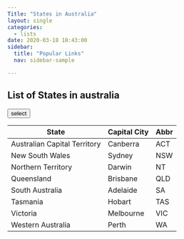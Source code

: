 ```yaml
---
Title: "States in Australia"
layout: single
categories:
  - lists
date: 2020-03-18 18:43:00
sidebar:
  title: "Popular Links"
  nav: sidebar-sample

---
```


## List of States in australia

<input type="button" value="select"
   onclick="selectElementContents( document.getElementById('tableState') );">
   
<!-- 
| State                        | Capital City | Abbr |
|------------------------------|--------------|------|
| Australian Capital Territory | Canberra     | ACT  |
| New South Wales              | Sydney       | NSW  |
| Northern Territory           | Darwin       | NT   |
| Queensland                   | Brisbane     | QLD  |
| South Australia              | Adelaide     | SA   |
| Tasmania                     | Hobart       | TAS  |
| Victoria                     | Melbourne    | VIC  |
| Western Australia            | Perth        | WA   |
-->

<table id="tableState">  
<thead><tr class="tableizer-firstrow"><th>State</th><th>Capital City</th><th>Abbr</th></tr></thead><tbody>
 <tr><td>Australian Capital Territory</td><td>Canberra</td><td>ACT</td></tr>
 <tr><td>New South Wales</td><td>Sydney</td><td>NSW</td></tr>
 <tr><td>Northern Territory</td><td>Darwin</td><td>NT</td></tr>
 <tr><td>Queensland</td><td>Brisbane</td><td>QLD</td></tr>
 <tr><td>South Australia</td><td>Adelaide</td><td>SA</td></tr>
 <tr><td>Tasmania</td><td>Hobart</td><td>TAS</td></tr>
 <tr><td>Victoria</td><td>Melbourne</td><td>VIC</td></tr>
 <tr><td>Western Australia</td><td>Perth</td><td>WA</td></tr>
</tbody>
</table>
